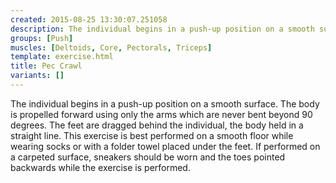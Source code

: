 ```yaml
---
created: 2015-08-25 13:30:07.251058
description: The individual begins in a push-up position on a smooth surface.
groups: [Push]
muscles: [Deltoids, Core, Pectorals, Triceps]
template: exercise.html
title: Pec Crawl
variants: []
---
```

The individual begins in a push-up position on a smooth surface. The body is propelled forward using only the arms which are never bent beyond 90 degrees. The feet are dragged behind the individual, the body held in a straight line. This exercise is best performed on a smooth floor while wearing socks or with a folder towel placed under the feet. If performed on a carpeted surface, sneakers should be worn and the toes pointed backwards while the exercise is performed.